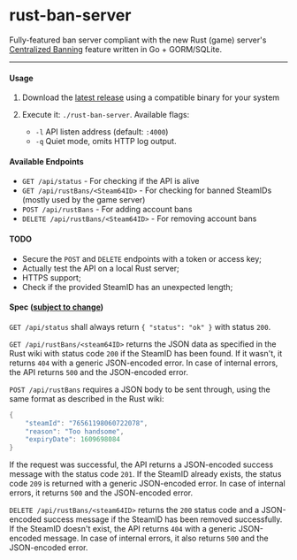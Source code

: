 # rust-ban-server
Fully-featured ban server compliant with the new Rust (game) server's [Centralized Banning](https://wiki.facepunch.com/rust/centralized-banning) feature written in Go + GORM/SQLite.

---

#### Usage

1. Download the [latest release](https://github.com/HeCorr/rust-ban-server/releases) using a compatible binary for your system

2. Execute it: `./rust-ban-server`.
Available flags:
    - `-l` API listen address (default: `:4000`)
    - `-q` Quiet mode, omits HTTP log output.


#### Available Endpoints

- `GET /api/status` - For checking if the API is alive
- `GET /api/rustBans/<Steam64ID>` - For checking for banned SteamIDs
(mostly used by the game server)
- `POST /api/rustBans` - For adding account bans
- `DELETE /api/rustBans/<Steam64ID>` - For removing account bans


#### TODO
- Secure the `POST` and `DELETE` endpoints with a token or access key;
- Actually test the API on a local Rust server;
- HTTPS support;
- Check if the provided SteamID has an unexpected length;

#### Spec ([subject to change](https://youtu.be/YOEd19K9WZA?t=158))
`GET /api/status` shall always return `{ "status": "ok" }` with status `200`.

`GET /api/rustBans/<steam64ID>` returns the JSON data as specified in the Rust wiki with status code `200` if the SteamID has been found.
If it wasn't, it returns `404` with a generic JSON-encoded error.
In case of internal errors, the API returns `500` and the JSON-encoded error.

`POST /api/rustBans` requires a JSON body to be sent through, using the same format as described in the Rust wiki:
```go
{
    "steamId": "76561198060722078",
    "reason": "Too handsome",
    "expiryDate": 1609698084
}
```
If the request was successful, the API returns a JSON-encoded success message with the status code `201`.
If the SteamID already exists, the status code `209` is returned with a generic JSON-encoded error.
In case of internal errors, it returns `500` and the JSON-encoded error.

`DELETE /api/rustBans/<steam64ID>` returns the `200` status code and a JSON-encoded success message if the SteamID has been removed successfully.
If the SteamID doesn't exist, the API returns `404` with a generic JSON-encoded message.
In case of internal errors, it also returns `500` and the JSON-encoded error.